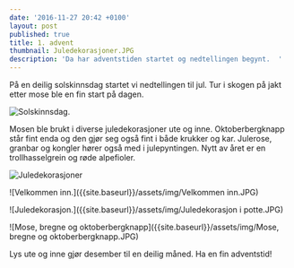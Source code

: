 ```yaml
---
date: '2016-11-27 20:42 +0100'
layout: post
published: true
title: 1. advent
thumbnail: Juledekorasjoner.JPG
description: 'Da har adventstiden startet og nedtellingen begynt.  '
---
```


På en deilig solskinnsdag startet vi nedtellingen til jul. Tur i skogen på jakt etter mose ble en fin start på dagen. 

![Solskinnsdag.]({{site.baseurl}}/assets/img/_MG_2520.JPG)

Mosen ble brukt i diverse juledekorasjoner ute og inne. Oktoberbergknapp står fint enda og den gjør seg også fint i både krukker og kar. Julerose, granbar og kongler hører også med i julepyntingen. Nytt av året er en trollhasselgrein og røde alpefioler.   

<!--more-->

![Juledekorasjoner]({{site.baseurl}}/assets/img/Juledekorasjoner.JPG)

![Velkommen inn.]({{site.baseurl}}/assets/img/Velkommen inn.JPG)

![Juledekorasjon.]({{site.baseurl}}/assets/img/Juledekorasjon i potte.JPG)

![Mose, bregne og oktoberbergknapp]({{site.baseurl}}/assets/img/Mose, bregne og oktoberbergknapp.JPG)

Lys ute og inne gjør desember til en deilig måned. 
Ha en fin adventstid!
